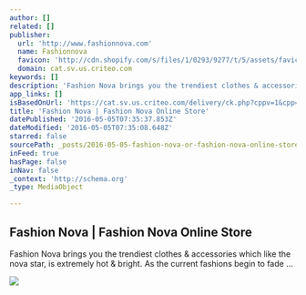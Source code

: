 ```yaml
---
author: []
related: []
publisher:
  url: 'http://www.fashionnova.com'
  name: Fashionnova
  favicon: 'http://cdn.shopify.com/s/files/1/0293/9277/t/5/assets/favicon.ico?16772829038275311937'
  domain: cat.sv.us.criteo.com
keywords: []
description: 'Fashion Nova brings you the trendiest clothes & accessories which like the nova star, is extremely hot & bright. As the current fashions begin to fade ...'
app_links: []
isBasedOnUrl: 'https://cat.sv.us.criteo.com/delivery/ck.php?cppv=1&cpp=Mv6dd3xJYjBDaDUvU1MwcU80TTVPYzJxOEM1ZjBaTFhWcmNpVWJtSXV1SzM2WXJyRFZwdHJFK1cwQ01PR0x2N243bDQwbjhBMmY5d3BKTEQ3V3E0QVYxYWI5RFF0RFFPMktTNFZ6WC9MV0g5UktEZ0JpNmJVR2lBdExLOG4zU2VMV29FcXhlUnhVQmx0dWdaSUhVaFJzb1JsbWE1dzBiSFljN214U016RDNsS0tnbXMxZEpSTU16a01ZcTk0WVJzSnU2bFJCalovaWVabU5jM2hRaGk4Um1qN3haTkJEdGhQTWF6UTRRd1AzOTRyQ2ZIbk5ZanNOaHJtT2pKbWEzdFB3VHF4REp1eEZTK01MZGxXbU1Vd0NpVEhiN2dEY1hKN1BKSEtvYndhZUpxRFJTSFZvS0lFcDlBcWNNQTE3R0lUcG13YTRPb3E0cUZCRE8xWTBTK1VPWUM5SEE9PXw%3D&maxdest=http%3A%2F%2Fwww.fashionnova.com%3Futm_source%3Dcriteo%26utm_medium%3Dcpc%26utm_campaign%3Dremarketing'
title: 'Fashion Nova | Fashion Nova Online Store'
datePublished: '2016-05-05T07:35:37.853Z'
dateModified: '2016-05-05T07:35:08.648Z'
starred: false
sourcePath: _posts/2016-05-05-fashion-nova-or-fashion-nova-online-store.md
inFeed: true
hasPage: false
inNav: false
_context: 'http://schema.org'
_type: MediaObject

---
```

<article style=""><h1>Fashion Nova | Fashion Nova Online Store</h1><p>Fashion Nova brings you the trendiest clothes &amp; accessories which like the nova star, is extremely hot &amp; bright. As the current fashions begin to fade ...</p><img src="http://cdn.shopify.com/s/files/1/0293/9277/t/5/assets/slide2.jpg?16772829038275311937" /></article>